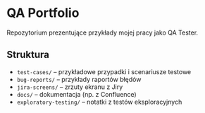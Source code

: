 # QA Portfolio

Repozytorium prezentujące przykłady mojej pracy jako QA Tester.

## Struktura
- `test-cases/` – przykładowe przypadki i scenariusze testowe
- `bug-reports/` – przykłady raportów błędów
- `jira-screens/` – zrzuty ekranu z Jiry
- `docs/` – dokumentacja (np. z Confluence)
- `exploratory-testing/` – notatki z testów eksploracyjnych
